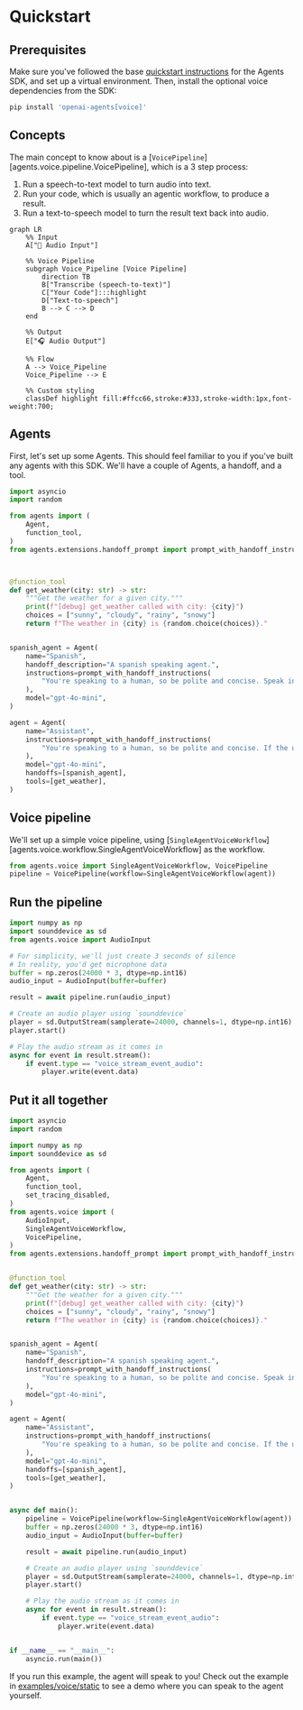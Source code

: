 # Quickstart

## Prerequisites

Make sure you've followed the base [quickstart instructions](../quickstart.md) for the Agents SDK, and set up a virtual environment. Then, install the optional voice dependencies from the SDK:

```bash
pip install 'openai-agents[voice]'
```

## Concepts

The main concept to know about is a [`VoicePipeline`][agents.voice.pipeline.VoicePipeline], which is a 3 step process:

1. Run a speech-to-text model to turn audio into text.
2. Run your code, which is usually an agentic workflow, to produce a result.
3. Run a text-to-speech model to turn the result text back into audio.

```mermaid
graph LR
    %% Input
    A["🎤 Audio Input"]

    %% Voice Pipeline
    subgraph Voice_Pipeline [Voice Pipeline]
        direction TB
        B["Transcribe (speech-to-text)"]
        C["Your Code"]:::highlight
        D["Text-to-speech"]
        B --> C --> D
    end

    %% Output
    E["🎧 Audio Output"]

    %% Flow
    A --> Voice_Pipeline
    Voice_Pipeline --> E

    %% Custom styling
    classDef highlight fill:#ffcc66,stroke:#333,stroke-width:1px,font-weight:700;

```

## Agents

First, let's set up some Agents. This should feel familiar to you if you've built any agents with this SDK. We'll have a couple of Agents, a handoff, and a tool.

```python
import asyncio
import random

from agents import (
    Agent,
    function_tool,
)
from agents.extensions.handoff_prompt import prompt_with_handoff_instructions



@function_tool
def get_weather(city: str) -> str:
    """Get the weather for a given city."""
    print(f"[debug] get_weather called with city: {city}")
    choices = ["sunny", "cloudy", "rainy", "snowy"]
    return f"The weather in {city} is {random.choice(choices)}."


spanish_agent = Agent(
    name="Spanish",
    handoff_description="A spanish speaking agent.",
    instructions=prompt_with_handoff_instructions(
        "You're speaking to a human, so be polite and concise. Speak in Spanish.",
    ),
    model="gpt-4o-mini",
)

agent = Agent(
    name="Assistant",
    instructions=prompt_with_handoff_instructions(
        "You're speaking to a human, so be polite and concise. If the user speaks in Spanish, handoff to the spanish agent.",
    ),
    model="gpt-4o-mini",
    handoffs=[spanish_agent],
    tools=[get_weather],
)
```

## Voice pipeline

We'll set up a simple voice pipeline, using [`SingleAgentVoiceWorkflow`][agents.voice.workflow.SingleAgentVoiceWorkflow] as the workflow.

```python
from agents.voice import SingleAgentVoiceWorkflow, VoicePipeline
pipeline = VoicePipeline(workflow=SingleAgentVoiceWorkflow(agent))
```

## Run the pipeline

```python
import numpy as np
import sounddevice as sd
from agents.voice import AudioInput

# For simplicity, we'll just create 3 seconds of silence
# In reality, you'd get microphone data
buffer = np.zeros(24000 * 3, dtype=np.int16)
audio_input = AudioInput(buffer=buffer)

result = await pipeline.run(audio_input)

# Create an audio player using `sounddevice`
player = sd.OutputStream(samplerate=24000, channels=1, dtype=np.int16)
player.start()

# Play the audio stream as it comes in
async for event in result.stream():
    if event.type == "voice_stream_event_audio":
        player.write(event.data)

```

## Put it all together

```python
import asyncio
import random

import numpy as np
import sounddevice as sd

from agents import (
    Agent,
    function_tool,
    set_tracing_disabled,
)
from agents.voice import (
    AudioInput,
    SingleAgentVoiceWorkflow,
    VoicePipeline,
)
from agents.extensions.handoff_prompt import prompt_with_handoff_instructions


@function_tool
def get_weather(city: str) -> str:
    """Get the weather for a given city."""
    print(f"[debug] get_weather called with city: {city}")
    choices = ["sunny", "cloudy", "rainy", "snowy"]
    return f"The weather in {city} is {random.choice(choices)}."


spanish_agent = Agent(
    name="Spanish",
    handoff_description="A spanish speaking agent.",
    instructions=prompt_with_handoff_instructions(
        "You're speaking to a human, so be polite and concise. Speak in Spanish.",
    ),
    model="gpt-4o-mini",
)

agent = Agent(
    name="Assistant",
    instructions=prompt_with_handoff_instructions(
        "You're speaking to a human, so be polite and concise. If the user speaks in Spanish, handoff to the spanish agent.",
    ),
    model="gpt-4o-mini",
    handoffs=[spanish_agent],
    tools=[get_weather],
)


async def main():
    pipeline = VoicePipeline(workflow=SingleAgentVoiceWorkflow(agent))
    buffer = np.zeros(24000 * 3, dtype=np.int16)
    audio_input = AudioInput(buffer=buffer)

    result = await pipeline.run(audio_input)

    # Create an audio player using `sounddevice`
    player = sd.OutputStream(samplerate=24000, channels=1, dtype=np.int16)
    player.start()

    # Play the audio stream as it comes in
    async for event in result.stream():
        if event.type == "voice_stream_event_audio":
            player.write(event.data)


if __name__ == "__main__":
    asyncio.run(main())
```

If you run this example, the agent will speak to you! Check out the example in [examples/voice/static](https://github.com/openai/openai-agents-python/tree/main/examples/voice/static) to see a demo where you can speak to the agent yourself.
